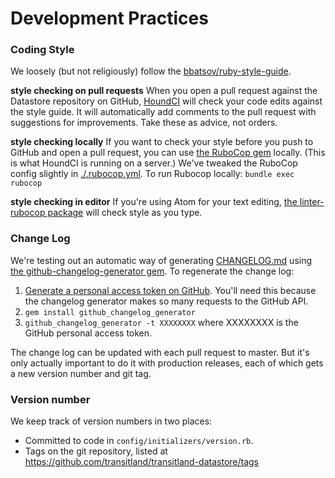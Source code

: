 # Development Practices

### Coding Style

We loosely (but not religiously) follow the [bbatsov/ruby-style-guide](https://github.com/bbatsov/ruby-style-guide).

**style checking on pull requests** When you open a pull request against the Datastore repository on GitHub, [HoundCI](https://houndci.com/) will check your code edits against the style guide. It will automatically add comments to the pull request with suggestions for improvements. Take these as advice, not orders.

**style checking locally** If you want to check your style before you push to GitHub and open a pull request, you can use [the RuboCop gem](https://github.com/bbatsov/rubocop) locally. (This is what HoundCI is running on a server.) We've tweaked the RuboCop config slightly in [./.rubocop.yml](../rubocop.yml). To run Rubocop locally: `bundle exec rubocop`

**style checking in editor** If you're using Atom for your text editing, [the linter-rubocop package](https://atom.io/packages/linter-rubocop) will check style as you type.

### Change Log

We're testing out an automatic way of generating [CHANGELOG.md](../CHANGELOG.md) using [the github-changelog-generator gem](https://skywinder.github.io/github-changelog-generator/). To regenerate the change log:

1. [Generate a personal access token on GitHub](https://github.com/settings/tokens). You'll need this because the changelog generator makes so many requests to the GitHub API.
2. `gem install github_changelog_generator`
3. `github_changelog_generator -t XXXXXXXX` where XXXXXXXX is the GitHub personal access token.

The change log can be updated with each pull request to master. But it's only actually important to do it with production releases, each of which gets a new version number and git tag.

### Version number

We keep track of version numbers in two places:

- Committed to code in `config/initializers/version.rb`.
- Tags on the git repository, listed at https://github.com/transitland/transitland-datastore/tags
